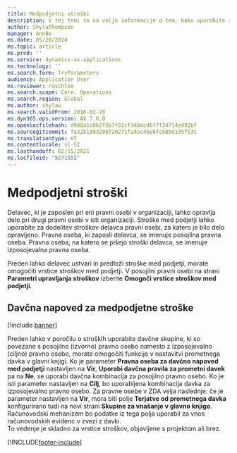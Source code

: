 ```yaml
---
title: Medpodjetni stroški
description: V tej temi so na voljo informacije o tem, kako uporabite stroške med podjetji za dodelitev stroškov delavca pravni osebi, za katero je bilo delo opravljeno.
author: ShylaThompson
manager: AnnBe
ms.date: 05/20/2020
ms.topic: article
ms.prod: ''
ms.service: dynamics-ax-applications
ms.technology: ''
ms.search.form: TrvParameters
audience: Application User
ms.reviewer: roschlom
ms.search.scope: Core, Operations
ms.search.region: Global
ms.author: shylaw
ms.search.validFrom: 2016-02-28
ms.dyn365.ops.version: AX 7.0.0
ms.openlocfilehash: d908a1c062f5b7f01cf340dcd6f7f24714a992bf
ms.sourcegitcommit: fa32b1893286f20271fa4ec4be8fc68bd135f53c
ms.translationtype: HT
ms.contentlocale: sl-SI
ms.lasthandoff: 02/15/2021
ms.locfileid: "5271553"
---
```

# <a name="intercompany-expenses"></a>Medpodjetni stroški

Delavec, ki je zaposlen pri eni pravni osebi v organizaciji, lahko opravlja delo pri drugi pravni osebi v isti organizaciji. Stroške med podjetji lahko uporabite za dodelitev stroškov delavca pravni osebi, za katero je bilo delo opravljeno. Pravna oseba, ki zaposli delavca, se imenuje posojilna pravna oseba. Pravna oseba, na katero se pišejo stroški delavca, se imenuje izposojevalna pravna oseba. 

Preden lahko delavec ustvari in predloži stroške med podjetji, morate omogočiti vrstice stroškov med podjetji. V posojilni pravni osebi na strani **Parametri upravljanja stroškov** izberite **Omogoči vrstice stroškov med podjetji**. 

## <a name="tax-posting-for-intercompany-expenses"></a>Davčna napoved za medpodjetne stroške

[!include [banner](../includes/banner.md)]

Preden lahko v poročilu o stroških uporabite davčne skupine, ki so povezane s posojilno (izvorno) pravno osebo namesto z izposojevalno (ciljno) pravno osebo, morate omogočiti funkcijo v nastavitvi prometnega davka v glavni knjigi. Ko je parameter **Pravna oseba za davčno napoved med podjetji** nastavljen na **Vir**, **Uporabi davčna pravila za prometni davek** pa na **Ne**, se uporabi davčna kombinacija za posojilno pravno osebo. Ko je isti parameter nastavljen na **Cilj**, bo uporabljena kombinacija davka za izposojevalno pravno osebo. Za pravne osebe v ZDA velja naslednje: če je parameter nastavljen na **Vir**, mora biti polje **Terjatve od prometnega davka** konfigurirano tudi na novi strani **Skupine za vnašanje v glavno knjigo**. Računovodski mehanizem bo podatke iz tega polja uporabil za vnos računovodskih evidenc v zvezi z davki.   
To vedenje je skladno za vrstice stroškov, objavljene s projektom ali brez.  


[!INCLUDE[footer-include](../includes/footer-banner.md)]